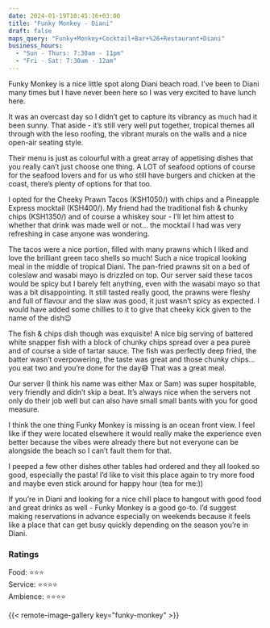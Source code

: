 ```yaml
---
date: 2024-01-19T10:45:16+03:00
title: "Funky Monkey - Diani"
draft: false
maps_query: "Funky+Monkey+Cocktail+Bar+%26+Restaurant+Diani"
business_hours:
  - "Sun - Thurs: 7:30am - 11pm"
  - "Fri - Sat: 7:30am - 12am"
---
```


Funky Monkey is a nice little spot along Diani beach road. I’ve been to Diani many times but I have never been here so I was very excited to have lunch here.

It was an overcast day so I didn’t get to capture its vibrancy as much had it been sunny. That aside - it’s still very well put together, tropical themes all through with the leso roofing, the vibrant murals on the walls and a nice open-air seating style.

Their menu is just as colourful with a great array of appetising dishes that you really can’t just choose one thing. A LOT of seafood options of course for the seafood lovers and for us who still have burgers and chicken at the coast, there’s plenty of options for that too.

I opted for the Cheeky Prawn Tacos (KSH1050/) with chips and a Pineapple Express mocktail (KSH400/). My friend had the traditional fish & chunky chips (KSH1350/) and of course a whiskey sour - I’ll let him attest to whether that drink was made well or not… the mocktail I had was very refreshing in case anyone was wondering.

The tacos were a nice portion, filled with many prawns which I liked and love the brilliant green taco shells so much! Such a nice tropical looking meal in the middle of tropical Diani. The pan-fried prawns sit on a bed of coleslaw and wasabi mayo is drizzled on top. Our server said these tacos would be spicy but I barely felt anything, even with the wasabi mayo so that was a bit disappointing. It still tasted really good, the prawns were fleshy and full of flavour and the slaw was good, it just wasn’t spicy as expected. I would have added some chillies to it to give that cheeky kick given to the name of the dish😉

The fish & chips dish though was exquisite! A nice big serving of battered white snapper fish with a block of chunky chips spread over a pea pureè and of course a side of tartar sauce. The fish was perfectly deep fried, the batter wasn’t overpowering, the taste was great and those chunky chips… you eat two and you’re done for the day😅 That was a great meal.

Our server (I think his name was either Max or Sam) was super hospitable, very friendly and didn’t skip a beat. It’s always nice when the servers not only do their job well but can also have small small bants with you for good measure.

I think the one thing Funky Monkey is missing is an ocean front view. I feel like if they were located elsewhere it would really make the experience even better because the vibes were already there but not everyone can be alongside the beach so I can’t fault them for that.

I peeped a few other dishes other tables had ordered and they all looked so good, especially the pasta! I’d like to visit this place again to try more food and maybe even stick around for happy hour (tea for me:))

If you’re in Diani and looking for a nice chill place to hangout with good food and great drinks as well - Funky Monkey is a good go-to. I’d suggest making reservations in advance especially on weekends because it feels like a place that can get busy quickly depending on the season you’re in Diani.

### Ratings

Food: ⭐️⭐️⭐️<br>
Service: ⭐️⭐️⭐️⭐️<br>
Ambience: ⭐️⭐️⭐️⭐️<br>

{{< remote-image-gallery key="funky-monkey" >}}
